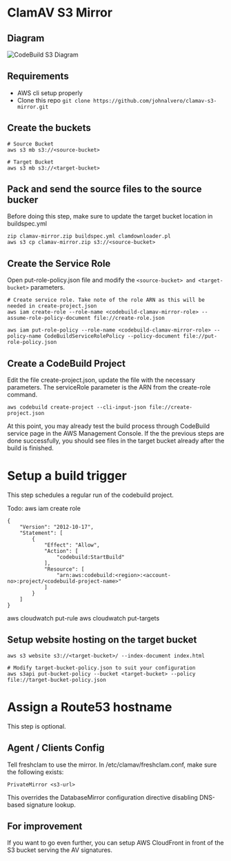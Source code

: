 # ClamAV S3 Mirror

## Diagram

![CodeBuild S3 Diagram](https://raw.githubusercontent.com/johnalvero/clamav-s3-mirror/master/diagram.jpeg)

## Requirements
  - AWS cli setup properly
  - Clone this repo `git clone https://github.com/johnalvero/clamav-s3-mirror.git`

## Create the buckets
```
# Source Bucket
aws s3 mb s3://<source-bucket>

# Target Bucket
aws s3 mb s3://<target-bucket>
```
## Pack and send the source files to the source bucker
Before doing this step, make sure to update the target bucket location in buildspec.yml
```
zip clamav-mirror.zip buildspec.yml clamdownloader.pl
aws s3 cp clamav-mirror.zip s3://<source-bucket>
```
## Create the Service Role
Open put-role-policy.json file and modify the `<source-bucket> and <target-bucket>` parameters.
```
# Create service role. Take note of the role ARN as this will be needed in create-project.json
aws iam create-role --role-name <codebuild-clamav-mirror-role> --assume-role-policy-document file://create-role.json

aws iam put-role-policy --role-name <codebuild-clamav-mirror-role> --policy-name CodeBuildServiceRolePolicy --policy-document file://put-role-policy.json
```

## Create a CodeBuild Project
Edit the file create-project.json, update the file with the necessary parameters. The serviceRole parameter is the ARN from the create-role command.
```
aws codebuild create-project --cli-input-json file://create-project.json
```
At this point, you may already test the build process through CodeBuild service page in the AWS Management Console. If the the previous steps are done successfully, you should see files in the target bucket already after the build is finished.

# Setup a build trigger
This step schedules a regular run of the codebuild project.

Todo:
aws iam create role
```
{
    "Version": "2012-10-17",
    "Statement": [
        {
            "Effect": "Allow",
            "Action": [
                "codebuild:StartBuild"
            ],
            "Resource": [
                "arn:aws:codebuild:<region>:<account-no>:project/<codebuild-project-name>"
            ]
        }
    ]
}
```
aws cloudwatch put-rule
aws cloudwatch put-targets

## Setup website hosting on the target bucket
```
aws s3 website s3://<target-bucket>/ --index-document index.html

# Modify target-bucket-policy.json to suit your configuration
aws s3api put-bucket-policy --bucket <target-bucket> --policy file://target-bucket-policy.json
```
# Assign a Route53 hostname
This step is optional.

## Agent / Clients Config
Tell freshclam to use the mirror. In /etc/clamav/freshclam.conf, make sure the following exists:
```
PrivateMirror <s3-url>
```
This overrides the DatabaseMirror configuration directive disabling DNS-based signature lookup.

## For improvement
If you want to go even further, you can setup AWS CloudFront in front of the S3 bucket serving the AV signatures.
